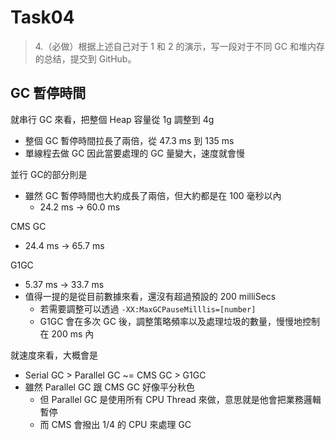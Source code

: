 # Task04
> 4.（必做）根据上述自己对于 1 和 2 的演示，写一段对于不同 GC 和堆内存的总结，提交到 GitHub。

## GC 暫停時間
就串行 GC 來看，把整個 Heap 容量從 1g 調整到 4g
- 整個 GC 暫停時間拉長了兩倍，從 47.3 ms 到 135 ms
- 單線程去做 GC 因此當要處理的 GC 量變大，速度就會慢

並行 GC的部分則是
- 雖然 GC 暫停時間也大約成長了兩倍，但大約都是在 100 毫秒以內
    - 24.2 ms -> 60.0 ms
    
CMS GC
- 24.4 ms -> 65.7 ms

G1GC
- 5.37 ms -> 33.7 ms
- 值得一提的是從目前數據來看，還沒有超過預設的 200 milliSecs
  - 若需要調整可以透過 `-XX:MaxGCPauseMilllis=[number]`
  - G1GC 會在多次 GC 後，調整策略頻率以及處理垃圾的數量，慢慢地控制在 200 ms 內

就速度來看，大概會是
- Serial GC > Parallel GC ~= CMS GC > G1GC
- 雖然 Parallel GC 跟 CMS GC 好像平分秋色
  - 但 Parallel GC 是使用所有 CPU Thread 來做，意思就是他會把業務邏輯暫停
  - 而 CMS 會撥出 1/4 的 CPU 來處理 GC
